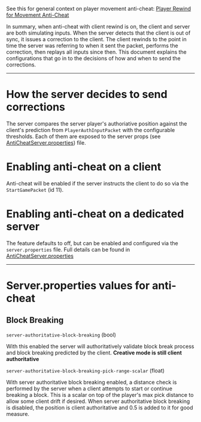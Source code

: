 See this for general context on player movement anti-cheat:
[Player Rewind for Movement Anti-Cheat](./PlayerMovementOverview.md)

In summary, when anti-cheat with client rewind is on, the client and server are both simulating inputs. When the server detects that the client is out of sync, it issues a correction to the client. The client rewinds to the point in time the server was referring to when it sent the packet, performs the correction, then replays all inputs since then. This document explains the configurations that go in to the decisions of how and when to send the corrections.

---

# How the server decides to send corrections

The server compares the server player's authoriative position against the client's prediction from `PlayerAuthInputPacket` with the configurable thresholds. Each of them are exposed to the server props (see [AntiCheatServer.properties](./AntiCheatServer.properties)) file.

# Enabling anti-cheat on a client

Anti-cheat will be enabled if the server instructs the client to do so via the `StartGamePacket` (id 11).

# Enabling anti-cheat on a dedicated server

The feature defaults to off, but can be enabled and configured via the `server.properties` file. Full details can be found in [AntiCheatServer.properties](./AntiCheatServer.properties)

---

# Server.properties values for anti-cheat

## Block Breaking

`server-authoritative-block-breaking` (bool)

With this enabled the server will authoritatively validate block break process and block breaking predicted by the client. **Creative mode is still client authoritative**

`server-authoritative-block-breaking-pick-range-scalar` (float)

With server authoritative block breaking enabled, a distance check is performed by the server when a client attempts to start or continue breaking a block. This is a scalar on top of the player's max pick distance to allow some client drift if desired. When server authoritative block breaking is disabled, the position is client authoritative and 0.5 is added to it for good measure.
